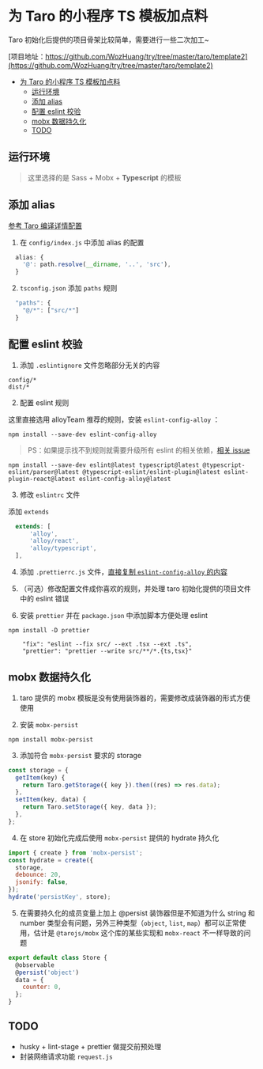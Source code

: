 # 为 Taro 的小程序 TS 模板加点料

Taro 初始化后提供的项目骨架比较简单，需要进行一些二次加工~

[项目地址：https://github.com/WozHuang/try/tree/master/taro/template2](https://github.com/WozHuang/try/tree/master/taro/template2)

- [为 Taro 的小程序 TS 模板加点料](#为-taro-的小程序-ts-模板加点料)
  - [运行环境](#运行环境)
  - [添加 alias](#添加-alias)
  - [配置 eslint 校验](#配置-eslint-校验)
  - [mobx 数据持久化](#mobx-数据持久化)
  - [TODO](#todo)

## 运行环境

> 这里选择的是 Sass + Mobx + **Typescript** 的模板

## 添加 alias

[参考 Taro 编译详情配置](https://nervjs.github.io/taro/docs/config-detail.html#alias)

1. 在 `config/index.js` 中添加 alias 的配置

```js
  alias: {
    '@': path.resolve(__dirname, '..', 'src'),
  }
```

2. `tsconfig.json` 添加 `paths` 规则

```js
  "paths": {
    "@/*": ["src/*"]
  }
```

## 配置 eslint 校验

1. 添加 `.eslintignore` 文件忽略部分无关的内容

```
config/*
dist/*
```

2. 配置 eslint 规则

这里直接选用 alloyTeam 推荐的规则，安装 `eslint-config-alloy` ：

```
npm install --save-dev eslint-config-alloy
```

> PS：如果提示找不到规则就需要升级所有 eslint 的相关依赖，[相关 issue](https://github.com/AlloyTeam/eslint-config-alloy/issues/128)

```
npm install --save-dev eslint@latest typescript@latest @typescript-eslint/parser@latest @typescript-eslint/eslint-plugin@latest eslint-plugin-react@latest eslint-config-alloy@latest
```

3. 修改 `eslintrc` 文件

添加 `extends`

```js
  extends: [
      'alloy',
      'alloy/react',
      'alloy/typescript',
  ],
```

4. 添加 `.prettierrc.js` 文件，[直接复制 `eslint-config-alloy` 的内容](https://github.com/AlloyTeam/eslint-config-alloy/blob/master/.prettierrc.js)

5. （可选）修改配置文件成你喜欢的规则，并处理 taro 初始化提供的项目文件中的 eslint 错误

6. 安装 `prettier` 并在 `package.json` 中添加脚本方便处理 eslint

```shell
npm install -D prettier
```

```
    "fix": "eslint --fix src/ --ext .tsx --ext .ts",
    "prettier": "prettier --write src/**/*.{ts,tsx}"
```

## mobx 数据持久化

1. taro 提供的 mobx 模板是没有使用装饰器的，需要修改成装饰器的形式方便使用

2. 安装 `mobx-persist`

```
npm install mobx-persist
```

3. 添加符合 `mobx-persist` 要求的 storage

```js
const storage = {
  getItem(key) {
    return Taro.getStorage({ key }).then((res) => res.data);
  },
  setItem(key, data) {
    return Taro.setStorage({ key, data });
  },
};
```

4. 在 store 初始化完成后使用 `mobx-persist` 提供的 hydrate 持久化

```js
import { create } from 'mobx-persist';
const hydrate = create({
  storage,
  debounce: 20,
  jsonify: false,
});
hydrate('persistKey', store);
```

5. 在需要持久化的成员变量上加上 @persist 装饰器但是不知道为什么 string 和 number 类型会有问题，另外三种类型（`object`, `list`, `map`）都可以正常使用，估计是 `@tarojs/mobx` 这个库的某些实现和 `mobx-react` 不一样导致的问题

```js
export default class Store {
  @observable
  @persist('object')
  data = {
    counter: 0,
  };
}
```

## TODO

- husky + lint-stage + prettier 做提交前预处理
- 封装网络请求功能 `request.js`
